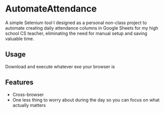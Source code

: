 # AutomateAttendance

A simple Selenium tool I designed as a personal non-class project to automate creating daily attendance columns in Google Sheets for my high school CS teacher, eliminating the need for manual setup and saving valuable time.

## Usage
Download and execute whatever exe your browser is

## Features
- Cross-browser
- One less thing to worry about during the day so you can focus on what actually matters
